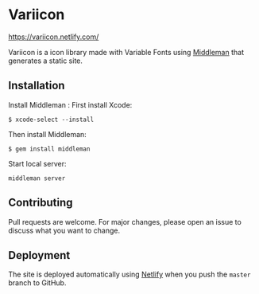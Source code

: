 # Variicon

https://variicon.netlify.com/

Variicon is a icon library made with Variable Fonts using [Middleman](https://middlemanapp.com/) that generates a static site.

## Installation
Install Middleman
:
First install Xcode:
```
$ xcode-select --install
```
Then install Middleman:
```
$ gem install middleman
```
Start local server:
```Middleman
middleman server
```
## Contributing
Pull requests are welcome. For major changes, please open an issue to discuss what you want to change.

## Deployment
The site is deployed automatically using [Netlify](https://www.netlify.com/) when you push the `master` branch to GitHub.
